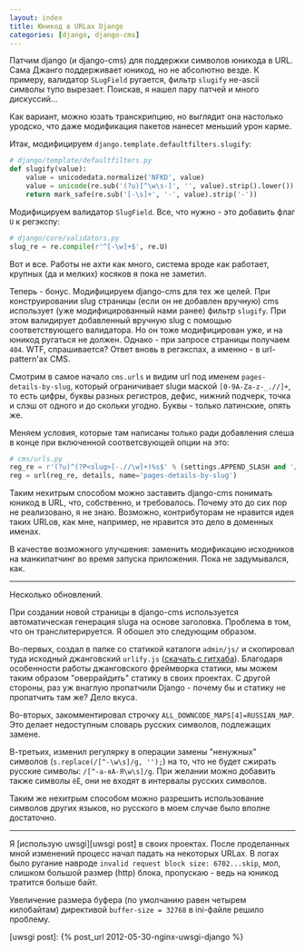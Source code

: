 ```yaml
---
layout: index
title: Юникод в URLах Django
categories: [django, django-cms]
---
```


Патчим django (и django-cms) для поддержки символов юникода в URL. Сама Джанго
поддерживает юникод, но не абсолютно везде. К примеру, валидатор `SLugField`
ругается, фильтр `slugify` не-ascii символы тупо вырезает. Поискав, я нашел пару
патчей и много дискуссий...

Как вариант, можно юзать транскрипцию, но выглядит она настолько уродско, что
даже модификация пакетов нанесет меньший урон карме.

Итак, модифицируем `django.template.defaultfilters.slugify`:

```python
# django/template/defaultfilters.py
def slugify(value):
    value = unicodedata.normalize('NFKD', value)
    value = unicode(re.sub('(?u)[^\w\s-]', '', value).strip().lower())
    return mark_safe(re.sub('[-\s]+', '-', value).strip('-'))
```

Модифицируем валидатор `SlugField`. Все, что нужно - это добавить флаг `U` к
регэкспу:

```python
# django/core/validators.py
slug_re = re.compile(r'^[-\w]+$', re.U)
```

Вот и все. Работы не ахти как много, система вроде как работает, крупных (да и
мелких) косяков я пока не заметил.

Теперь - бонус. Модифицируем django-cms для тех же целей. При конструировании
slug страницы (если он не добавлен вручную) cms использует (уже модифицированный
нами ранее) фильтр `slugify`. При этом валидирует добавленный вручную slug с
помощью соответствующего валидатора. Но он тоже модифицирован уже, и на юникод
ругаться не должен. Однако - при запросе страницы получаем `404`. WTF,
спрашивается?  Ответ вновь в регэкспах, а именно - в url-pattern'ах CMS.

Смотрим в самое начало `cms.urls` и видим url под именем
`pages-details-by-slug`, который ограничивает slugи маской `[0-9A-Za-z-_.//]+`,
то есть цифры, буквы разных регистров, дефис, нижний подчерк, точка и слэш от
одного и до скольки угодно. Буквы - только латинские, опять же.

Меняем условия, которые там написаны только ради добавления слеша в конце при
включенной соответсвующей опции на это:

```python
# cms/urls.py
reg_re = r'(?u)^(?P<slug>[-.//\w]+)%s$' % (settings.APPEND_SLASH and '/' or '')
reg = url(reg_re, details, name='pages-details-by-slug')
```

Таким нехитрым способом можно заставить django-cms понимать юникод в URL, что,
собственно, и требовалось. Почему это до сих пор не реализовано, я не знаю.
Возможно, контрибуторам не нравится идея таких URLов, как мне, например, не
нравится это дело в доменных именах.

В качестве возможного улучшения: заменить модификацию исходников на
манкипатчинг во время запуска приложения. Пока не задумывался, как.

* * *

Несколько обновлений.

При создании новой страницы в django-cms используется автоматическая генерация
slugа на основе заголовка. Проблема в том, что он транслитерируется. Я обошел
это следующим образом.

Во-первых, создал в папке со статикой каталоги `admin/js/` и скопировал туда
исходный джанговский `urlify.js` ([скачать с гитхаба][urlify.js]). Благодаря
особенности работы джанговского фреймворка статики, мы можем таким образом
"оверрайдить" статику в своих проектах. С другой стороны, раз уж внаглую
пропатчили Django - почему бы и статику не пропатчить там же? Дело вкуса.

Во-вторых, закомментировал строчку `ALL_DOWNCODE_MAPS[4]=RUSSIAN_MAP`. Это
делает недоступным словарь русских символов, подлежащих замене.

В-третьих, изменил регулярку в операции замены "ненужных" символов
(`s.replace(/[^-\w\s]/g, '');`) на то, что не будет сжирать русские символы:
`/[^-а-яА-Я\w\s]/g`. При желании можно добавить также символы `ёЁ`, они не
входят в интервалы русских символов.

Таким же нехитрым способом можно разрешить использование символов других языков,
но русского в моем случае было вполне достаточно.

* * *

Я [использую uwsgi][uwsgi post] в своих проектах. После проделанных мной
изменений процесс начал падать на некоторых URLах. В логах было ругание навроде
`invalid request block size: 6702...skip`, мол, слишком большой размер (http)
блока, пропускаю - ведь на юникод тратится больше байт.

Увеличение размера буфера (по умолчанию равен четырем килобайтам) директивой
`buffer-size = 32768` в ini-файле решило проблему.



[urlify.js]: https://raw.github.com/django/django/master/django/contrib/admin/static/admin/js/urlify.js
[uwsgi post]: {% post_url 2012-05-30-nginx-uwsgi-django %}
